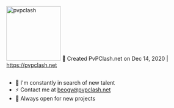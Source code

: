 
<img src="https://i.imgur.com/aEshh9c.png" alt="pvpclash" width="142" /> 🌱 Created PvPClash.net on Dec 14, 2020 | https://pvpclash.net
##

- 👯 I'm constantly in search of new talent
- ⚡ Contact me at beogy@pvpclash.net
- 🏢 Always open for new projects
